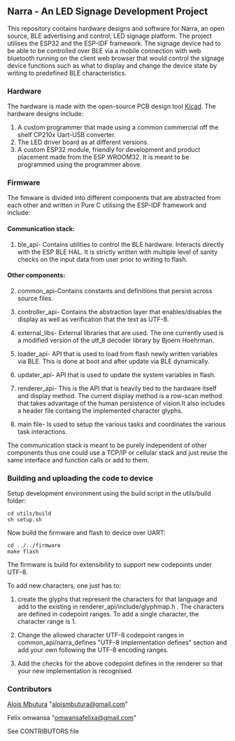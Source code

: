 
## Narra - An LED Signage Development Project

This repository contains hardware designs and software for Narra, an open source, BLE advertising and control, LED signage platform. The project utilises the ESP32 and the ESP-IDF framework. The signage device had to be able to be controlled over BLE via a mobile connection with web bluetooth running on the client web browser that would control the signage device functions such as what to display and change the device state by writing to predefined BLE characteristics.

### Hardware

The hardware is made with the open-source PCB design tool [Kicad](http://kicad-pcb.org/). The hardware designs include:

1. A custom programmer that made using a common commercial off the shelf CP210x Uart-USB converter.
2. The LED driver board as at different versions.
3. A custom ESP32 module, friendly for development and product placement made from the ESP WROOM32. It is meant to be programmed using the programmer above.

### Firmware

The fimware is divided into different components that are abstracted from each other and written in Pure C utilising the ESP-IDF framework and include:

#### Communication stack:

1. ble_api- Contains utilities to control the BLE hardware. Interacts directly with the ESP BLE HAL. It is strictly written with multiple level of sanity checks on the input data from user prior to writing to flash.

#### Other components:

2. common_api-Contains constants and definitions that persist across source files.

3. controller_api- Contains the abstraction layer that enables/disables the display as well as verification that the text as UTF-8.

4. external_libs- External libraries that are used. The one currently used is a modified version of the utf_8 decoder library by Bjoern Hoehrman.

5. loader_api- API that is used to load from flash newly written variables via BLE. This is done at boot and after update via BLE dynamically.

6. updater_api- API that is used to update the system variables in flash.

7. renderer_api- This is the API that is heavily tied to the hardware itself and display method. The current display method is a row-scan method that takes advantage of the human persistence of vision.It also includes a header file containg the implemented character glyphs.

7. main file- Is used to setup the various tasks and coordinates the various task interactions.

The communication stack is meant to be purely independent of other components thus one could use a TCP/IP or cellular stack and just reuse the same interface and function calls or add to them.

### Building and uploading the code to device

Setup development environment using the build script in the utils/build folder:

```shell
cd utils/build
sh setup.sh
```
Now build the firmware and flash to device over UART:
```shell
cd ../../firmware
make flash
``` 

The firmware is build for extensibility to support new codepoints under UTF-8. 

To add new characters, one just has to:

1. create the glyphs that represent the characters for that language and add to the existing in renderer_api/include/glyphmap.h . The characters are defined in codepoint ranges. To add a single character, the character range is 1.

2. Change the allowed character UTF-8 codepoint ranges in  common_api/narra_defines "UTF-8 implementation defines" section and add your own following the UTF-8 encoding ranges.

3. Add the checks for the above codepoint defines in the renderer so that your new implementation is recognised. 

### Contributors

[Alois Mbutura](https://alois.live/) "aloismbutura@gmail.com"

Felix omwansa "omwansafelixa@gmail.com"

See CONTRIBUTORS file